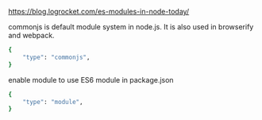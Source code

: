 

https://blog.logrocket.com/es-modules-in-node-today/


commonjs is default module system in node.js. It is also used in browserify and webpack.

```bash
{
    "type": "commonjs",
}
```


enable module to use ES6 module in package.json 

```bash
{
    "type": "module",
}
```


